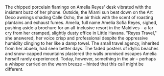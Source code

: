 The chipped porcelain flamingo on Amelia Reyes' desk vibrated with the insistent buzz of her phone.  Outside, the Miami sun beat down on the Art Deco awnings shading Calle Ocho, the air thick with the scent of roasting plantains and exhaust fumes. Amelia, full name Amelia Sofia Reyes, sighed, pushing aside a brochure for an all-inclusive resort in the Maldives – a far cry from her cramped, slightly dusty office in Little Havana. "Reyes Travel," she answered, her voice crisp and professional despite the oppressive humidity clinging to her like a damp towel.  The small travel agency, inherited from her abuela, had seen better days.  The faded posters of idyllic beaches and snow-capped mountains plastered the walls promised escapes Amelia herself rarely experienced. Today, however, something in the air – perhaps a whisper carried on the warm breeze – hinted that this call might be different.
